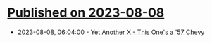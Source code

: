 # [Published on 2023-08-08](index.md)

* [2023-08-08, 06:04:00](https://soylentnews.org/article.pl?sid=23/08/07/0535257&from=rss) - [Yet Another X - This One's a '57 Chevy](https://soylentnews.org/article.pl?sid=23/08/07/0535257&from=rss)
